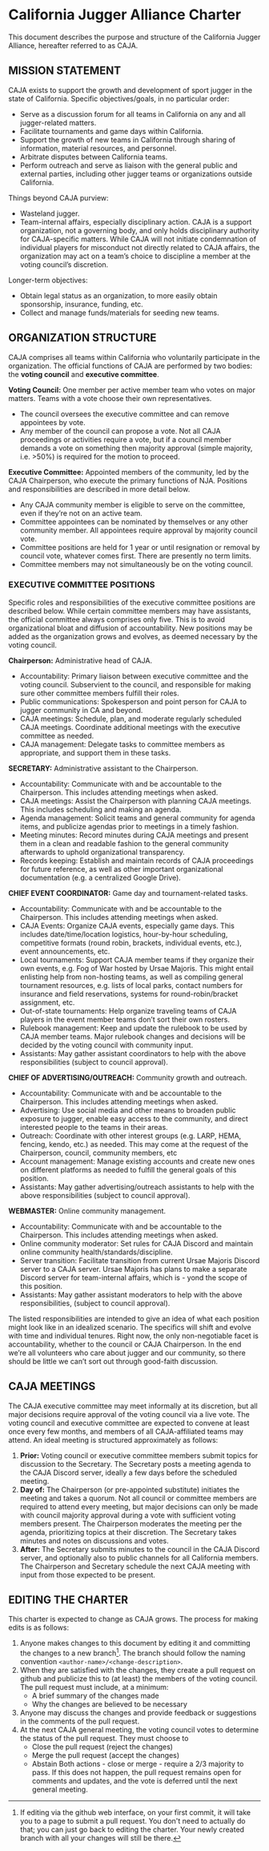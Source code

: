 # California Jugger Alliance Charter
This document describes the purpose and structure of the California Jugger Alliance, hereafter referred to as CAJA.

## MISSION STATEMENT
CAJA exists to support the growth and development of sport jugger in the state of California. Specific objectives/goals, in no particular order:

 - Serve as a discussion forum for all teams in California on any and all jugger-related matters.  
 - Facilitate tournaments and game days within California.  
 - Support the growth of new teams in California through sharing of information, material resources, and personnel.  
 - Arbitrate disputes between California teams.  
 - Perform outreach and serve as liaison with the general public and external parties, including other jugger teams or organizations outside California.

Things beyond CAJA purview:

 - Wasteland jugger.  
 - Team-internal affairs, especially disciplinary action. CAJA is a support organization, not a governing body, and only holds disciplinary authority for CAJA-specific matters. While CAJA will not initiate condemnation of individual players for misconduct not directly related to CAJA affairs, the organization may act on a team’s choice to discipline a member at the voting council’s discretion.

Longer-term objectives:

 - Obtain legal status as an organization, to more easily obtain sponsorship, insurance, funding, etc.  
 - Collect and manage funds/materials for seeding new teams.

## ORGANIZATION STRUCTURE
CAJA comprises all teams within California who voluntarily participate in the organization. The official functions of CAJA are performed by two bodies: the **voting council** and **executive committee**.

**Voting Council:** One member per active member team who votes on major matters. Teams with a vote choose their own representatives.  
  - The council oversees the executive committee and can remove appointees by vote.  
  - Any member of the council can propose a vote. Not all CAJA proceedings or activities require a vote, but if a council member demands a vote on something then majority approval (simple majority, i.e. \>50%) is required for the motion to proceed.  

**Executive Committee:** Appointed members of the community, led by the CAJA Chairperson, who execute the primary functions of NJA. Positions and responsibilities are described in more detail below.  
  - Any CAJA community member is eligible to serve on the committee, even if they’re not on an active team.  
  - Committee appointees can be nominated by themselves or any other community member. All appointees require approval by majority council vote.  
  - Committee positions are held for 1 year or until resignation or removal by council vote, whatever comes first. There are presently no term limits.  
  - Committee members may not simultaneously be on the voting council.

### EXECUTIVE COMMITTEE POSITIONS
Specific roles and responsibilities of the executive committee positions are described below. While certain committee members may have assistants, the official committee always comprises only five. This is to avoid organizational bloat and diffusion of accountability. New positions may be added as the organization grows and evolves, as deemed necessary by the voting council.

**Chairperson:** Administrative head of CAJA.

 - Accountability: Primary liaison between executive committee and the voting council. Subservient to the council, and responsible for making sure other committee members fulfill their roles.  
 - Public communications: Spokesperson and point person for CAJA to jugger community in CA and beyond.  
 - CAJA meetings: Schedule, plan, and moderate regularly scheduled CAJA meetings. Coordinate additional meetings with the executive committee as needed.  
 - CAJA management: Delegate tasks to committee members as appropriate, and support them in these tasks.

**SECRETARY:** Administrative assistant to the Chairperson.

 - Accountability: Communicate with and be accountable to the Chairperson. This includes attending meetings when asked.  
 - CAJA meetings: Assist the Chairperson with planning CAJA meetings. This includes scheduling and making an agenda.  
 - Agenda management: Solicit teams and general community for agenda items, and publicize agendas prior to meetings in a timely fashion.  
 - Meeting minutes: Record minutes during CAJA meetings and present them in a clean and readable fashion to the general community afterwards to uphold organizational transparency.  
 - Records keeping: Establish and maintain records of CAJA proceedings for future reference, as well as other important organizational documentation (e.g. a centralized Google Drive).

**CHIEF EVENT COORDINATOR:** Game day and tournament-related tasks.

 - Accountability: Communicate with and be accountable to the Chairperson. This includes attending meetings when asked.  
 - CAJA Events: Organize CAJA events, especially game days. This includes date/time/location logistics, hour-by-hour scheduling, competitive formats (round robin, brackets, individual events, etc.), event announcements, etc.  
 - Local tournaments: Support CAJA member teams if they organize their own events, e.g. Fog of War hosted by Ursae Majoris. This might entail enlisting help from non-hosting teams, as well as compiling general tournament resources, e.g. lists of local parks, contact numbers for insurance and field reservations, systems for round-robin/bracket assignment, etc.  
 - Out-of-state tournaments: Help organize traveling teams of CAJA players in the event member teams don’t sort their own rosters.  
 - Rulebook management: Keep and update the rulebook to be used by CAJA member teams. Major rulebook changes and decisions will be decided by the voting council with community input.  
 - Assistants: May gather assistant coordinators to help with the above responsibilities (subject to council approval).

**CHIEF OF ADVERTISING/OUTREACH:** Community growth and outreach.

 - Accountability: Communicate with and be accountable to the Chairperson. This includes attending meetings when asked.  
 - Advertising: Use social media and other means to broaden public exposure to jugger, enable easy access to the community, and direct interested people to the teams in their areas.  
 - Outreach: Coordinate with other interest groups (e.g. LARP, HEMA, fencing, kendo, etc.) as needed. This may come at the request of the Chairperson, council, community members, etc  
 - Account management: Manage existing accounts and create new ones on different platforms as needed to fulfill the general goals of this position.  
 - Assistants: May gather advertising/outreach assistants to help with the above responsibilities (subject to council approval).

**WEBMASTER:** Online community management.

 - Accountability: Communicate with and be accountable to the Chairperson. This includes attending meetings when asked.  
 - Online community moderator: Set rules for CAJA Discord and maintain online community health/standards/discipline.  
 - Server transition: Facilitate transition from current Ursae Majoris Discord server to a CAJA server. Ursae Majoris has plans to make a separate Discord server for team-internal affairs, which is  - yond the scope of this position.  
 - Assistants: May gather assistant moderators to help with the above responsibilities, (subject to council approval).

The listed responsibilities are intended to give an idea of what each position might look like in an idealized scenario. The specifics will shift and evolve with time and individual tenures. Right now, the only non-negotiable facet is accountability, whether to the council or CAJA Chairperson. In the end we’re all volunteers who care about jugger and our community, so there should be little we can’t sort out through good-faith discussion.

## CAJA MEETINGS
The CAJA executive committee may meet informally at its discretion, but all major decisions require approval of the voting council via a live vote. The voting council and executive committee are expected to convene at least once every few months, and members of all CAJA-affiliated teams may attend. An ideal meeting is structured approximately as follows:

1. **Prior:** Voting council or executive committee members submit topics for discussion to the Secretary. The Secretary posts a meeting agenda to the CAJA Discord server, ideally a few days before the scheduled meeting.  
2. **Day of:** The Chairperson (or pre-appointed substitute) initiates the meeting and takes a quorum. Not all council or committee members are required to attend every meeting, but major decisions can only be made with council majority approval during a vote with sufficient voting members present. The Chairperson moderates the meeting per the agenda, prioritizing topics at their discretion. The Secretary takes minutes and notes on discussions and votes.  
3. **After:** The Secretary submits minutes to the council in the CAJA Discord server, and optionally also to public channels for all California members. The Chairperson and Secretary schedule the next CAJA meeting with input from those expected to be present.

## EDITING THE CHARTER
This charter is expected to change as CAJA grows. The process for making edits is as follows:
1. Anyone makes changes to this document by editing it and committing the changes to a new branch[^1]. The branch should follow the naming convention `<author-name>/<change-description>`.
2. When they are satisfied with the changes, they create a pull request on github and publicize this to (at least) the members of the voting council. The pull request must include, at a minimum:
     - A brief summary of the changes made
     - Why the changes are believed to be necessary
3. Anyone may discuss the changes and provide feedback or suggestions in the comments of the pull request.
4. At the next CAJA general meeting, the voting council votes to determine the status of the pull request. They must choose to
     - Close the pull request (reject the changes)
     - Merge the pull request (accept the changes)
     - Abstain
   Both actions - close or merge - require a 2/3 majority to pass. If this does not happen, the pull request remains open for comments and updates, and the vote is deferred until the next general meeting.


[^1]: If editing via the github web interface, on your first commit, it will take you to a page to submit a pull request. You don't need to actually do that; you can just go back to editing the charter. Your newly created branch with all your changes will still be there.
